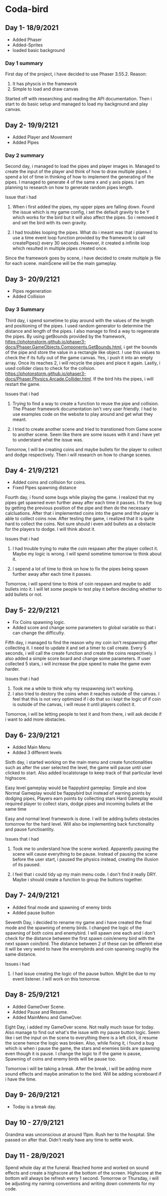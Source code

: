 # Coda-bird

## Day 1- 18/9/2021
- Added Phaser
- Added-Sprites
- loaded basic background

### Day 1 summary

First day of the project, i have decided to use Phaser 3.55.2.
Reason:

1. It has physcis in the framework
2. Simple to load and draw canvas

Started off with researching and reading the API documentation. Then i start to do basic setup and managed to load my background and play canvas.

## Day 2- 19/9/2121
- Added Player and Movement
- Added Pipes

### Day 2 summary

Second day, i managed to load the pipes and player images in. Managed to create the input of the player and think of how to draw multiple pipes. I spend a lot of time in thinking of how to implement the generating of the pipes. I managed to generate 4 of the same x and y axis pipes. I am planning to research on how to generate random pipes length.

Issue that i had
 1. When i first added the pipes, my upper pipes are falling down. Found the issue which is my game config, i set the default gravity to be Y which works for the bird but it will also affect the pipes. So i removed it and set the bird with its own gravity.

 2. I had troubles looping the pipes. What do i meant was that i planned to use a time event loop function provided by the framework to call createPipes() every 30 seconds. However, it created a infinite loop which resulted in multiple pipes created once. 

 Since the framework goes by scene, i have decided to create multiple js file for each scene. mainScene will be the main gameplay.


## Day 3- 20/9/2121
- Pipes regeneration
- Added Collision

 ### Day 3 Summary

 Third day, i spend sometime to play around with the values of the length and positioning of the pipes. I used random generator to determine the distance and length of the pipes. I also manage to find a way to regenerate the pipes. By using getBounds provided by the framework, https://photonstorm.github.io/phaser3-docs/Phaser.GameObjects.Components.GetBounds.html, i get the bounds of the pipe and store the value in a rectangle like object. I use this values to check the if its fully out of the game canvas. Yes, i push it into an empty array. Once its reaches 2, i will recycle the pipes and place it again.
 Lastly, i used collider class to check for the collsion. https://photonstorm.github.io/phaser3-docs/Phaser.Physics.Arcade.Collider.html. If the bird hits the pipes, i will restart the game.

 Issues that i had

 1. Trying to find a way to create a function to reuse the pipe and collision. The Phaser framework documentation isn't very user friendly. I had to use examples code on the website to play around and get what they meant.
 
 2. I tried to create another scene and tried to transtioned from Game scene to another scene. Seem like there are some issues with it and i have yet to understand what the issue was.

 Tomorrow, I will be creating coins and maybe bullets for the player to collect and dodge respectively. Then i will research on how to change scenes.


## Day 4- 21/9/2121

- Added coins and collision for coins.
- Fixed Pipes spawning distance


Fourth day, i found some bugs while playing the game. I realized that my pipes get spawned even further away after each time it passes. I fix the bug by getting the previous position of the pipe and then do the necessary calcluations. After that i implemented coins into the game and the player is able to collect coins now. After testing the game, i realized that it is quite hard to collect the coins. Not sure should i even add bullets as a obstacle for the players to dodge. I will think about it.

Issues that i had

1. I had trouble trying to make the coin respawn after the player collect it. Maybe my logic is wrong. I will spend sometime tomorrow to think about it.

2. I sepend a lot of time to think on how to fix the pipes being spawn further away after each time it passes.

Tomorrow, i will spend time to think of coin respawn and maybe to add bullets into it. I will let some people to test play it before deciding whether to add bullets or not.


## Day 5- 22/9/2121

- Fix Coins spawning logic.
- Added score and change some parameters to global variable so that i can change the difficulty.


Fifth day, i managed to find the reason why my coin isn't respawning after collecting it. I need to update it and set a timer to call create. Every 5 seconds, i will call the create function and create the coins respectively. I also added a simple score board and change some parameters. If user collected 5 stars, i will increase the pipe speed to make the game even harder.

Issues that i had

1. Took me a while to think why my respawning isn't working. 
2. I also tried to destory the coins when it reaches outside of the canvas. I feel that this is not very optimized if i do that so i kept the logic of if coin is outside of the canvas, i will reuse it until players collect it.

Tomorrow, i will be letting people to test it and from there, i will ask decide if i want to add more obstacles.



## Day 6- 23/9/2121

- Added Main Menu
- Added 3 different levels

Sixth day, i started working on the main menu and create functionalities such as after the user selected the level, the game will pause until user clicked to start. Also added localstorage to keep track of that particular level highscore.

Easy level gameplay would be flappybird gameplay. Simple and slow
Normal Gameplay would be flappybird but instead of earning points by dodging pipes, Players earn points by collecting stars
Hard Gameplay would required player to collect stars, dodge pipes and incoming bullets at the same time

Easy and normal level framework is done. I will be adding bullets obstacles tomorrow for the hard level. Will also be implementing back functionality and pause functioanlity.

Issues that i had

1. Took me to understand how the scene worked. Apparently pausing the scene will cause everything to be pause. Instead of pausing the scene before the user start, i paused the physics instead, creating the illusion of its paused.

2. I feel that i could tidy up my main menu code. I don't find it really DRY. Maybe i should create a function to group the buttons together.


## Day 7- 24/9/2121

- Added final mode and spawning of enemy birds
- Added pause button

Seventh Day, i decided to rename my game and i have created the final mode and the spawning of enemy birds. I changed the logic of the spawning of both coins and enemybird. I will spawn one each and i don't check for the distance between the first spawn coin/enemy bird with the next spawn coin/bird. The distance between 2 of these can be different else it will be very weird to have the enemybirds and coin spanwing roughly the same distance.

Issues i had

1. I had issue creating the logic of the pause button. Might be due to my event listener. I will work on this tomorrow.


## Day 8- 25/9/2121

- Added GameOver Scene.
- Added Pause and Resume.
- Added MainMenu and GameOver.

Eight Day, i added my GameOver scene. Not really much issue for today. Also manage to find out what's the issue with my pause button logic. Seem like i set the input on the scene to everything there is a left click, it resume the scene hence the logic was broken. Also, while fixing it, i found a bug which is when i pause the game, the stars and enemies birds are spawning even though it is pause. I change the logic to if the game is pause, Spawning of coins and enemy birds will be pause too.

Tomorrow i will be taking a break. After the break, i will be adding more sound effects and maybe animation to the bird. Will be adding scoreboard if i have the time.



## Day 9- 26/9/2121


- Today is a break day.


## Day 10 - 27/9/2121

Grandma was unconscious at around 11pm. Rush her to the hospital. She passed on after that. Didn't really have any time to settle work.

## Day 11 - 28/9/2021

Spend whole day at the funeral. Reached home and worked on sound effects and create a highscore at the bottom of the screen. Highscore at the bottom will always be refresh every 1 second. Tomorrow or Thursday, i will be adjusting my naming conventions and writing down comments for my code.
